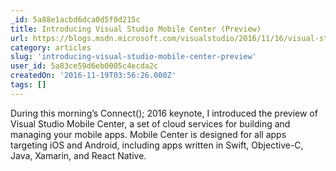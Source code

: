 ```yaml
---
_id: 5a88e1acbd6dca0d5f0d215c
title: Introducing Visual Studio Mobile Center (Preview)
url: https://blogs.msdn.microsoft.com/visualstudio/2016/11/16/visual-studio-mobile-center/
category: articles
slug: 'introducing-visual-studio-mobile-center-preview'
user_id: 5a83ce59d6eb0005c4ecda2c
createdOn: '2016-11-19T03:56:26.000Z'
tags: []
---
```


During this morning’s Connect(); 2016 keynote, I introduced the preview of Visual Studio Mobile Center, a set of cloud services for building and managing your mobile apps. Mobile Center is designed for all apps targeting iOS and Android, including apps written in Swift, Objective-C, Java, Xamarin, and React Native.
